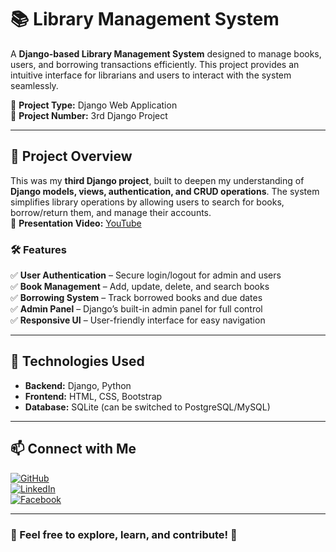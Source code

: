 # 📚 Library Management System  

A **Django-based Library Management System** designed to manage books, users, and borrowing transactions efficiently. This project provides an intuitive interface for librarians and users to interact with the system seamlessly.  

🔹 **Project Type:** Django Web Application  
🔹 **Project Number:** 3rd Django Project  

---

## 📌 Project Overview  
This was my **third Django project**, built to deepen my understanding of **Django models, views, authentication, and CRUD operations**. The system simplifies library operations by allowing users to search for books, borrow/return them, and manage their accounts.  
🎥 **Presentation Video:** [YouTube](https://www.youtube.com/watch?v=lyYiYlb2n_Q)  

### 🛠 Features  
✅ **User Authentication** – Secure login/logout for admin and users  
✅ **Book Management** – Add, update, delete, and search books  
✅ **Borrowing System** – Track borrowed books and due dates  
✅ **Admin Panel** – Django’s built-in admin panel for full control  
✅ **Responsive UI** – User-friendly interface for easy navigation  

---

## 🚀 Technologies Used  
- **Backend:** Django, Python  
- **Frontend:** HTML, CSS, Bootstrap  
- **Database:** SQLite (can be switched to PostgreSQL/MySQL)  

---
## 📫 Connect with Me  
[![GitHub](https://img.shields.io/badge/GitHub-Profile-black?style=flat&logo=github)](https://github.com/Abu-Taher-Siddiki-Adnan)  
[![LinkedIn](https://img.shields.io/badge/LinkedIn-Connect-blue?style=flat&logo=linkedin)](https://www.linkedin.com/in/abu-taher-siddiki-adnan/)  
[![Facebook](https://img.shields.io/badge/Facebook-Profile-1877F2?style=flat&logo=facebook&logoColor=white)](https://www.facebook.com/adnan.siddik.282/)  

---

### 🎯 Feel free to explore, learn, and contribute! 🚀   

